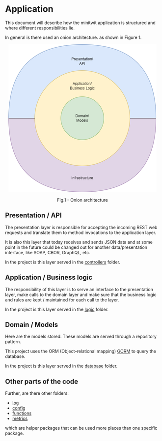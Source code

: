 # Application

This document will describe how the minitwit application is structured and where different responsibilities lie.

In general is there used an onion architecture. as shown in Figure 1.

<p align = "center">
<img src = "./ApplicationOverview.png">
</p>
<p align = "center">
Fig.1 - Onion architecture
</p>

## Presentation / API

The presentation layer is responsible for accepting the incoming REST web requests and translate them
to method invocations to the application layer.

It is also this layer that today receives and sends JSON data and at some point in the future could 
be changed out for another data/presentation interface, like SOAP, CBOR, GraphQL, etc. 

In the project is this layer served in the [controllers](../../controllers) folder. 

## Application / Business logic

The responsibility of this layer is to serve an interface to the presentation layer, make calls to the domain
layer and make sure that the business logic and rules are kept / maintained for each call to the layer. 

In the project is this layer served in the [logic](../../logic) folder. 

## Domain / Models

Here are the models stored. These models are served through a repository pattern.

This project uses the ORM (Object–relational mapping) [GORM](https://gorm.io/index.html) to query the database.

In the project is this layer served in the [database](../../database) folder. 

## Other parts of the code

Further, are there other folders: 

- [log](../../log)
- [config](../../config)
- [functions](../../functions)
- [metrics](../../metrics)

which are helper packages that can be used more places than one specific package.